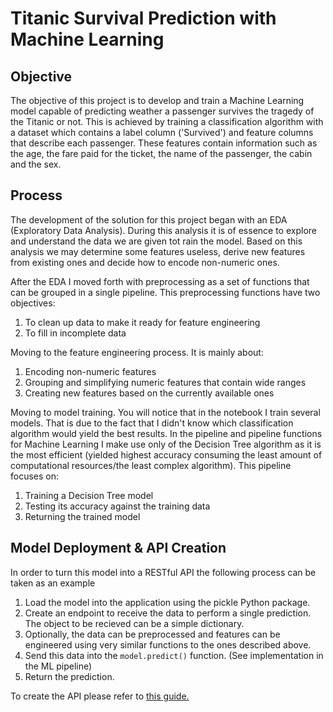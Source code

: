 # Titanic Survival Prediction with Machine Learning

## Objective
The objective of this project is to develop and train a Machine Learning model capable of predicting weather a passenger survives the tragedy of the Titanic or not.
This is achieved by training a classification algorithm with a dataset which contains a label column ('Survived') and feature columns that describe each passenger.
These features contain information such as the age, the fare paid for the ticket, the name of the passenger, the cabin and the sex.

## Process
The development of the solution for this project began with an EDA (Exploratory Data Analysis). During this analysis it is of essence to explore and understand the 
data we are given tot rain the model. Based on this analysis we may determine some features useless, derive new features from existing ones and decide how to encode non-numeric ones.

After the EDA I moved forth with preprocessing as a set of functions that can be grouped in a single pipeline. This preprocessing functions have two objectives:
1. To clean up data to make it ready for feature engineering
2. To fill in incomplete data

Moving to the feature engineering process. It is mainly about:
1. Encoding non-numeric features
2. Grouping and simplifying numeric features that contain wide ranges
3. Creating new features based on the currently available ones

Moving to model training. You will notice that in the notebook I train several models. That is due to the fact that I didn't know which classification algorithm would yield
the best results. In the pipeline and pipeline functions for Machine Learning I make use only of the Decision Tree algorithm as it is the most efficient (yielded highest accuracy consuming the least amount
of computational resources/the least complex algorithm). This pipeline focuses on:
1. Training a Decision Tree model
2. Testing its accuracy against the training data
3. Returning the trained model

## Model Deployment & API Creation
In order to turn this model into a RESTful API the following process can be taken as an example
1. Load the model into the application using the pickle Python package.
2. Create an endpoint to receive the data to perform a single prediction. The object to be recieved can be a simple dictionary.
3. Optionally, the data can be preprocessed and features can be engineered using very similar functions to the ones described above.
4. Send this data into the `model.predict()` function. (See implementation in the ML pipeline)
5. Return the prediction.

To create the API please refer to [this guide.](https://medium.com/analytics-vidhya/serve-a-machine-learning-model-using-sklearn-fastapi-and-docker-85aabf96729b) 
